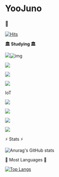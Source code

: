 # YooJuno

### 👋

[![Hits](https://hits.seeyoufarm.com/api/count/incr/badge.svg?url=https%3A%2F%2Fgithub.com%2FYooJuno&count_bg=%2379C83D&title_bg=%23555555&icon=&icon_color=%23E7E7E7&title=hits&edge_flat=false)](https://hits.seeyoufarm.com)

  **🏛️  Studying  🏛️**

![](https://img.shields.io/badge/C-A8B9CC?style=for-the-badge&logo=c&logoColor=white)![img](https://img.shields.io/badge/C++-00599C?style=for-the-badge&logo=cplusplus&logoColor=white)

![](https://img.shields.io/badge/Python-3776AB?style=for-the-badge&logo=Python&logoColor=white)

![](https://img.shields.io/badge/OpenCV-5C3EE8?style=for-the-badge&logo=Opencv&logoColor=white)

![](https://img.shields.io/badge/CMake-064F8C?style=for-the-badge&logo=cmake&logoColor=white)


IoT

![](https://img.shields.io/badge/STM32-03234B?style=for-the-badge&logo=stmicroelectronics&logoColor=white)

![](https://img.shields.io/badge/ESP32-00979D?style=for-the-badge&logo=arduino&logoColor=white)

![](https://img.shields.io/badge/PyTorch-EE4C2C?style=for-the-badge&logo=pytorch&logoColor=white)

![](https://img.shields.io/badge/Keras-D00000?style=for-the-badge&logo=keras&logoColor=white)

⚡️  Stats   ⚡️

![Anurag's GitHub stats](https://github-readme-stats.vercel.app/api?username=YooJuno&show_icons=true&theme=radical)

  🌱    Most Languages    🌱

[![Top Langs](https://github-readme-stats.vercel.app/api/top-langs/?username=YooJuno&layout=compact)](https://github.com/anuraghazra/github-readme-stats)
